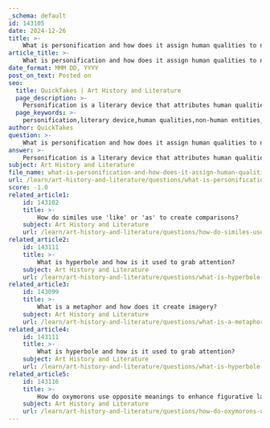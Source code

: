 ```yaml
---
_schema: default
id: 143105
date: 2024-12-26
title: >-
    What is personification and how does it assign human qualities to non-human entities?
article_title: >-
    What is personification and how does it assign human qualities to non-human entities?
date_format: MMM DD, YYYY
post_on_text: Posted on
seo:
  title: QuickTakes | Art History and Literature
  page_description: >-
    Personification is a literary device that attributes human qualities to non-human entities, enhancing writing with vivid imagery and emotional connections.
  page_keywords: >-
    personification,literary device,human qualities,non-human entities,emotional connections,vivid imagery,engaging descriptions,relatable narratives,figurative language
author: QuickTakes
question: >-
    What is personification and how does it assign human qualities to non-human entities?
answer: >-
    Personification is a literary device that attributes human qualities, emotions, or actions to non-human entities, animals, or inanimate objects. This technique enhances writing by creating vivid imagery and fostering emotional connections between the reader and the subject. \n\nFor example, when one says, "the tree is dancing in the wind," the tree is given the human action of dancing, which makes the description more lively and engaging compared to a straightforward statement like "the tree is moving in the wind." Similarly, the phrase "the stars winked in the night sky" personifies stars by suggesting they can wink, thereby adding a playful and imaginative element to the description.\n\nPersonification enriches narratives by making them more relatable and allowing readers to connect with the text on a deeper emotional level. It transforms ordinary descriptions into more dynamic and evocative imagery, encouraging readers to visualize and feel the scene being described. This figure of speech should not be taken literally, as it conveys a different meaning that enhances the overall impact of the writing.
subject: Art History and Literature
file_name: what-is-personification-and-how-does-it-assign-human-qualities-to-nonhuman-entities.md
url: /learn/art-history-and-literature/questions/what-is-personification-and-how-does-it-assign-human-qualities-to-nonhuman-entities
score: -1.0
related_article1:
    id: 143102
    title: >-
        How do similes use 'like' or 'as' to create comparisons?
    subject: Art History and Literature
    url: /learn/art-history-and-literature/questions/how-do-similes-use-like-or-as-to-create-comparisons
related_article2:
    id: 143111
    title: >-
        What is hyperbole and how is it used to grab attention?
    subject: Art History and Literature
    url: /learn/art-history-and-literature/questions/what-is-hyperbole-and-how-is-it-used-to-grab-attention
related_article3:
    id: 143099
    title: >-
        What is a metaphor and how does it create imagery?
    subject: Art History and Literature
    url: /learn/art-history-and-literature/questions/what-is-a-metaphor-and-how-does-it-create-imagery
related_article4:
    id: 143111
    title: >-
        What is hyperbole and how is it used to grab attention?
    subject: Art History and Literature
    url: /learn/art-history-and-literature/questions/what-is-hyperbole-and-how-is-it-used-to-grab-attention
related_article5:
    id: 143116
    title: >-
        How do oxymorons use opposite meanings to enhance figurative language?
    subject: Art History and Literature
    url: /learn/art-history-and-literature/questions/how-do-oxymorons-use-opposite-meanings-to-enhance-figurative-language
---
```


&nbsp;